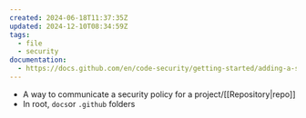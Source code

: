 ```yaml
---
created: 2024-06-18T11:37:35Z
updated: 2024-12-10T08:34:59Z
tags:
  - file
  - security
documentation:
  - https://docs.github.com/en/code-security/getting-started/adding-a-security-policy-to-your-repository
---
```

- A way to communicate a security policy for a project/[[Repository|repo]]
- In root, `docs`or `.github` folders